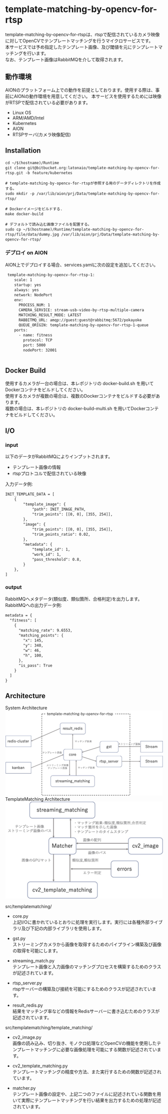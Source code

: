 # template-matching-by-opencv-for-rtsp
template-matching-by-opencv-for-rtspは、rtspで配信されているカメラ映像に対してOpenCVでテンプレートマッチングを行うマイクロサービスです。  
本サービスでは予め指定したテンプレート画像、及び閾値を元にテンプレートマッチングを行います。  
なお、テンプレート画像はRabbitMQを介して取得されます。  

## 動作環境
AIONのプラットフォーム上での動作を前提としております。使用する際は、事前にAIONの動作環境を用意してください。
本サービスを使用するためには映像がRTSPで配信されている必要があります。

* Linux OS
* ARM/AMD/Intel
* Kubernetes
* AION 
* RTSPサーバ(カメラ映像配信)

## Installation

```
cd ~/$(hostname)/Runtime
git clone git@bitbucket.org:latonaio/template-matching-by-opencv-for-rtsp.git -b feature/kubernetes

# template-matching-by-opencv-for-rtspが参照する用のデータディレクトリを作成する。
sudo mkdir -p /var/lib/aion/prj/Data/template-matching-by-opencv-for-rtsp/

# Dockerイメージをビルドする.
make docker-build

# デフォルトで読み込む画像ファイルを配置する。
sudo cp ~/$(hostname)/Runtime/template-matching-by-opencv-for-rtsp/file/data/dummy.jpg /var/lib/aion/prj/Data/template-matching-by-opencv-for-rtsp/
```

### デプロイ on AION
AION上でデプロイする場合、services.yamlに次の設定を追加してください。
```
 template-matching-by-opencv-for-rtsp-1:
    scale: 1
    startup: yes
    always: yes
    network: NodePort
    env:
      PROCESS_NUM: 1
      CAMERA_SERVICE: stream-usb-video-by-rtsp-multiple-camera
      MATCHING_RESULT_MODE: LATEST
      RABBITMQ_URL: amqp://guest:guest@rabbitmq:5672/pokayoke
      QUEUE_ORIGIN: template-matching-by-opencv-for-rtsp-1-queue
    ports:
      - name: fitness
        protocol: TCP
        port: 5000
        nodePort: 32001
        
```
## Docker Build
使用するカメラが一台の場合は、本レポジトリの docker-build.sh を用いてDockerコンテナをビルドしてください。  
使用するカメラが複数の場合は、複数のDockerコンテナをビルドする必要があります。  
複数の場合は、本レポジトリの docker-build-multi.sh を用いてDockerコンテナをビルドしてください。  


## I/O  
### input
以下のデータがRabbitMQによりインプットされます。  

* テンプレート画像の情報
* rtspプロトコルで配信されている映像

入力データ例:  
```
INIT_TEMPLATE_DATA = [
    {
        "template_image": {
            "path": INIT_IMAGE_PATH,
            "trim_points": [[0, 0], [355, 254]],
        },
        "image": {
            "trim_points": [[0, 0], [355, 254]],
            "trim_points_ratio": 0.02,
        },
        "metadata": {
            "template_id": 1,
            "work_id": 1,
            "pass_threshold": 0.8,
        }
    },
]
```
### output        
RabbitMQへメタデータ(類似度、類似箇所、合格判定)を出力します。   
RabbitMQへの出力データ例:
```
metadata = {
  "fitness": [
    {
      "matching_rate": 9.6553,
      "matching_points": {
        "x": 145,
        "y": 340,
        "w": 46,
        "h", 100,
      },
      "is_pass": True
    }
  ] 
}
```

## Architecture
System Architecture
![](file/for-readme/template-matching-by-opencv-for-rtsp_ファイル構成.jpg "SystemArchitecture")
TemplateMatching Architecture
![](file/for-readme/matching_architecture.jpg "TemplateMatchingArchitecture")

src/templatematching/
* core.py  
上記I/Oに書かれているとおりに処理を実行します。実行には各種外部ライブラリ及び下記の内部ライブラリを使用します。  

* gst.py  
ストリーミングカメラから画像を取得するためのパイプライン構築及び画像の取得を可能にします。  

* streaming_match.py  
テンプレート画像と入力画像のマッチングプロセスを構築するためのクラスが記述されています。  

* rtsp_server.py  
rtspサーバーの構築及び接続を可能にするためのクラスが記述されています。  

* result_redis.py  
結果をマッチング率などの情報をRedisサーバーに書き込むためのクラスが記述されています。  

src/templatematching/template_matching/
* cv2_image.py  
画像の読み込み、切り抜き、モノクロ処理などOpenCVの機能を使用したテンプレートマッチングに必要な画像処理を可能にする関数が記述されています。  

* cv2_template_matching.py  
テンプレートマッチングの精度や方法、また実行するための関数が記述されています。  

* matcher.py  
テンプレート画像の設定や、上記二つのファイルに記述されている関数を用いて実際にテンプレートマッチングを行い結果を出力するための処理が記述されています。  
